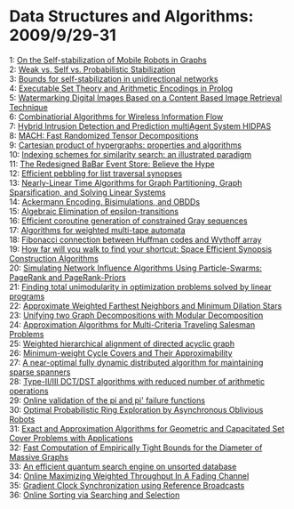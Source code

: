 # Data Structures and Algorithms: 2009/9/29-31  
1: [On the Self-stabilization of Mobile Robots in Graphs](https://doi.org/10.48550/arXiv.0708.0909)  
2: [Weak vs. Self vs. Probabilistic Stabilization](https://doi.org/10.48550/arXiv.0711.3672)  
3: [Bounds for self-stabilization in unidirectional networks](https://doi.org/10.48550/arXiv.0805.0851)  
4: [Executable Set Theory and Arithmetic Encodings in Prolog](https://doi.org/10.48550/arXiv.0808.0540)  
5: [Watermarking Digital Images Based on a Content Based Image Retrieval  Technique](https://doi.org/10.48550/arXiv.0810.3058)  
6: [Combinatiorial Algorithms for Wireless Information Flow](https://doi.org/10.48550/arXiv.0909.4808)  
7: [Hybrid Intrusion Detection and Prediction multiAgent System HIDPAS](https://doi.org/10.48550/arXiv.0909.4889)  
8: [MACH: Fast Randomized Tensor Decompositions](https://doi.org/10.48550/arXiv.0909.4969)  
9: [Cartesian product of hypergraphs: properties and algorithms](https://doi.org/10.48550/arXiv.0909.5032)  
10: [Indexing schemes for similarity search: an illustrated paradigm](https://doi.org/10.48550/arXiv.cs/0211018)  
11: [The Redesigned BaBar Event Store: Believe the Hype](https://doi.org/10.48550/arXiv.cs/0306023)  
12: [Efficient pebbling for list traversal synopses](https://doi.org/10.48550/arXiv.cs/0306104)  
13: [Nearly-Linear Time Algorithms for Graph Partitioning, Graph  Sparsification, and Solving Linear Systems](https://doi.org/10.48550/arXiv.cs/0310051)  
14: [Ackermann Encoding, Bisimulations, and OBDDs](https://doi.org/10.48550/arXiv.cs/0311018)  
15: [Algebraic Elimination of epsilon-transitions](https://doi.org/10.48550/arXiv.cs/0401012)  
16: [Efficient coroutine generation of constrained Gray sequences](https://doi.org/10.48550/arXiv.cs/0404058)  
17: [Algorithms for weighted multi-tape automata](https://doi.org/10.48550/arXiv.cs/0406003)  
18: [Fibonacci connection between Huffman codes and Wythoff array](https://doi.org/10.48550/arXiv.cs/0410013)  
19: [How far will you walk to find your shortcut: Space Efficient Synopsis  Construction Algorithms](https://doi.org/10.48550/arXiv.cs/0502075)  
20: [Simulating Network Influence Algorithms Using Particle-Swarms: PageRank  and PageRank-Priors](https://doi.org/10.48550/arXiv.cs/0602002)  
21: [Finding total unimodularity in optimization problems solved by linear  programs](https://doi.org/10.48550/arXiv.cs/0602016)  
22: [Approximate Weighted Farthest Neighbors and Minimum Dilation Stars](https://doi.org/10.48550/arXiv.cs/0602029)  
23: [Unifying two Graph Decompositions with Modular Decomposition](https://doi.org/10.48550/arXiv.cs/0604065)  
24: [Approximation Algorithms for Multi-Criteria Traveling Salesman Problems](https://doi.org/10.48550/arXiv.cs/0606040)  
25: [Weighted hierarchical alignment of directed acyclic graph](https://doi.org/10.48550/arXiv.cs/0606124)  
26: [Minimum-weight Cycle Covers and Their Approximability](https://doi.org/10.48550/arXiv.cs/0609103)  
27: [A near-optimal fully dynamic distributed algorithm for maintaining  sparse spanners](https://doi.org/10.48550/arXiv.cs/0611001)  
28: [Type-II/III DCT/DST algorithms with reduced number of arithmetic  operations](https://doi.org/10.48550/arXiv.cs/0703150)  
29: [Online validation of the pi and pi' failure functions](https://doi.org/10.48550/arXiv.0901.2897)  
30: [Optimal Probabilistic Ring Exploration by Asynchronous Oblivious Robots](https://doi.org/10.48550/arXiv.0902.1834)  
31: [Exact and Approximation Algorithms for Geometric and Capacitated Set  Cover Problems with Applications](https://doi.org/10.48550/arXiv.0904.2310)  
32: [Fast Computation of Empirically Tight Bounds for the Diameter of Massive  Graphs](https://doi.org/10.48550/arXiv.0904.2728)  
33: [An efficient quantum search engine on unsorted database](https://doi.org/10.48550/arXiv.0904.3060)  
34: [Online Maximizing Weighted Throughput In A Fading Channel](https://doi.org/10.48550/arXiv.0904.4530)  
35: [Gradient Clock Synchronization using Reference Broadcasts](https://doi.org/10.48550/arXiv.0905.3454)  
36: [Online Sorting via Searching and Selection](https://doi.org/10.48550/arXiv.0907.1295)  